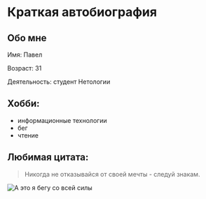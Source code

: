 # Краткая автобиография

## Обо мне

Имя: Павел

Возраст: 31

Деятельность: студент Нетологии

## Хобби:
- информационные технологии
- бег
- чтение

## Любимая цитата:

> Никогда не отказывайся от своей мечты - следуй знакам.

![А это я бегу со всей силы][def]


[def]: https://disk.yandex.ru/i/hrJuDi-d_fmQqg